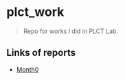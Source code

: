 # plct_work
> Repo for works I did in PLCT Lab.

## Links of reports
- [Month0](https://github.com/Sharelter/plct_work/tree/main/month0)

